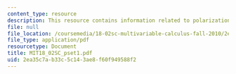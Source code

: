 ```yaml
---
content_type: resource
description: This resource contains information related to polarization identity.
file: null
file_location: /coursemedia/18-02sc-multivariable-calculus-fall-2010/2ea35c7ab33c5c143ae8f60f949588f2_MIT18_02SC_pset1.pdf
file_type: application/pdf
resourcetype: Document
title: MIT18_02SC_pset1.pdf
uid: 2ea35c7a-b33c-5c14-3ae8-f60f949588f2
---
```

